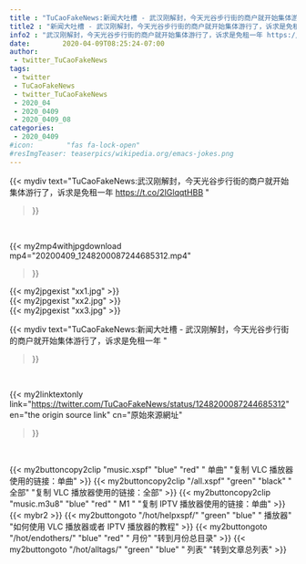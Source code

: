 ```yaml
---
title : "TuCaoFakeNews:新闻大吐槽 - 武汉刚解封，今天光谷步行街的商户就开始集体游行了，诉求是免租一年 "
title2 : "新闻大吐槽 - 武汉刚解封，今天光谷步行街的商户就开始集体游行了，诉求是免租一年 "
info2 : "武汉刚解封，今天光谷步行街的商户就开始集体游行了，诉求是免租一年 https://t.co/2IGlqqtHBB "
date:        2020-04-09T08:25:24-07:00
author:
 - twitter_TuCaoFakeNews
tags:
 - twitter
 - TuCaoFakeNews
 - twitter_TuCaoFakeNews
 - 2020_04
 - 2020_0409
 - 2020_0409_08
categories:
 - 2020_0409
#icon:        "fas fa-lock-open"
#resImgTeaser: teaserpics/wikipedia.org/emacs-jokes.png
---
```


{{< mydiv text="TuCaoFakeNews:武汉刚解封，今天光谷步行街的商户就开始集体游行了，诉求是免租一年 https://t.co/2IGlqqtHBB "
>}}
<br>


{{< my2mp4withjpgdownload mp4="20200409_1248200087244685312.mp4"
>}}

{{< my2jpgexist "xx1.jpg" >}}<br>
{{< my2jpgexist "xx2.jpg" >}}<br>
{{< my2jpgexist "xx3.jpg" >}}<br>



{{< mydiv text="TuCaoFakeNews:新闻大吐槽 - 武汉刚解封，今天光谷步行街的商户就开始集体游行了，诉求是免租一年 "
>}}
<br>

{{< my2linktextonly link="https://twitter.com/TuCaoFakeNews/status/1248200087244685312"
en="the origin source link" cn="原始來源網址"
>}}


<br>

{{< my2buttoncopy2clip "music.xspf"        "blue"   "red"    " 单曲"  "复制 VLC 播放器使用的链接：单曲" >}} {{< my2buttoncopy2clip "/all.xspf"         "green"  "black"  " 全部"  "复制 VLC 播放器使用的链接：全部" >}} {{< my2buttoncopy2clip "music.m3u8"        "blue"   "red"    " M1 "    "复制 IPTV 播放器使用的链接：单曲" >}} {{< mybr2 >}} {{< my2buttongoto      "/hot/helpxspf/"    "green"  "blue"   " 播放器" "如何使用 VLC 播放器或者 IPTV 播放器的教程" >}} {{< my2buttongoto      "/hot/endothers/"   "blue"   "red"    " 月份"   "转到月份总目录" >}} {{< my2buttongoto      "/hot/alltags/"     "green"  "blue"   " 列表"   "转到文章总列表" >}} 
